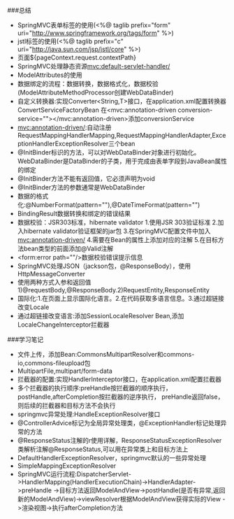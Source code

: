 ###总结
* SpringMVC表单标签的使用(<%@ taglib prefix="form" uri="http://www.springframework.org/tags/form" %>)
* jstl标签的使用(<%@ taglib prefix="c" uri="http://java.sun.com/jsp/jstl/core" %>)
* 页面${pageContext.request.contextPath}
* SpringMVC处理静态资源<mvc:default-servlet-handler/>
* ModelAttributes的使用
* 数据绑定的流程：数据转换，数据格式化，数据校验(ModelAttributeMethodProcessor创建WebDataBinder)
* 自定义转换器:实现Converter<String,T>接口，在application.xml配置转换器ConvertServiceFactoryBean
  在<mvc:annotation-driven conversion-service=""></mvc:annotation-driven>添加conversionService
* <mvc:annotation-driven/>:自动注册RequestMappingHandlerMapping,RequestMappingHandlerAdapter,ExceptionHandlerExceptionResolver三个bean
* @InitBinder标识的方法，可以对WebDataBinder对象进行初始化。WebDataBinder是DataBinder的子类，用于完成由表单字段到JavaBean属性的绑定
* @InitBinder方法不能有返回值，它必须声明为void
* @InitBinder方法的参数通常是WebDataBinder
* 数据的格式化:@NumberFormat(pattern=""),@DateTimeFormat(pattern="")
* BindingResult数据转换和绑定的错误结果
* 数据校验：JSR303标准，hibernate validator
 1.使用JSR 303验证标准
 2.加入hibernate validator验证框架的jar包
 3.在SpringMVC配置文件中加入<mvc:annotation-driven/>
 4.需要在Bean的属性上添加对应的注解
 5.在目标方法bean类型的前面添加@Valid注解
* <form:error path=""/>数据校验错误提示信息
* SpringMVC处理JSON（jackson包，@ResponseBody），使用HttpMessageConverter
* 使用两种方式入参和返回值1)@requestBody,@ResponseBody.2)RequestEntity,ResponseEntity
* 国际化:1.在页面上显示国际化语言。2.在代码获取多语言信息。3.通过超链接改变Locale
* 通过超链接改变语言:添加SessionLocaleResolver Bean,添加LocaleChangeInterceptor拦截器

###学习笔记
* 文件上传，添加Bean:CommonsMultipartResolver和commons-io,commons-fileupload包
* MultipartFile,multipart/form-data
* 拦截器的配置:实现HandlerInterceptor接口，在application.xml配置拦截器
* 多个拦截器的执行顺序:preHandle按拦截器的顺序执行，postHandle,afterCompletion按拦截器的逆序执行，
  preHandle返回false，则后续的拦截器和目标方法不会执行
* springmvc异常处理:HandleExceptionResolver接口
* @ControllerAdvice标记为全局异常处理类，@ExceptionHandler标记处理异常的方法
* @ResponseStatus注解的r使用详解，ResponseStatusExceptionResolver类解析注解@ResponseStatus,可以用在异常类上和目标方法上
* DefaultHandlerExceptionResolver，springmvc默认的一些异常处理
* SimpleMappingExceptionResolver
* SpringMVC运行流程:DispatcherServlet->HandlerMapping(HandlerExecutionChain)->HandlerAdapter->preHandle
  ->目标方法返回ModelAndView->postHandle(是否有异常,返回新的ModelAndView)->viewResolver根据ModelAndView获得实际的View
  ->渲染视图->执行afterCompletion方法


























